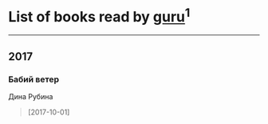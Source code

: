 # List of books read by [guru](https://www.facebook.com/app_scoped_user_id/100000628715277/)<sup>1</sup>
---

## 2017

### Бабий ветер
Дина Рубина
> [2017-10-01] 



